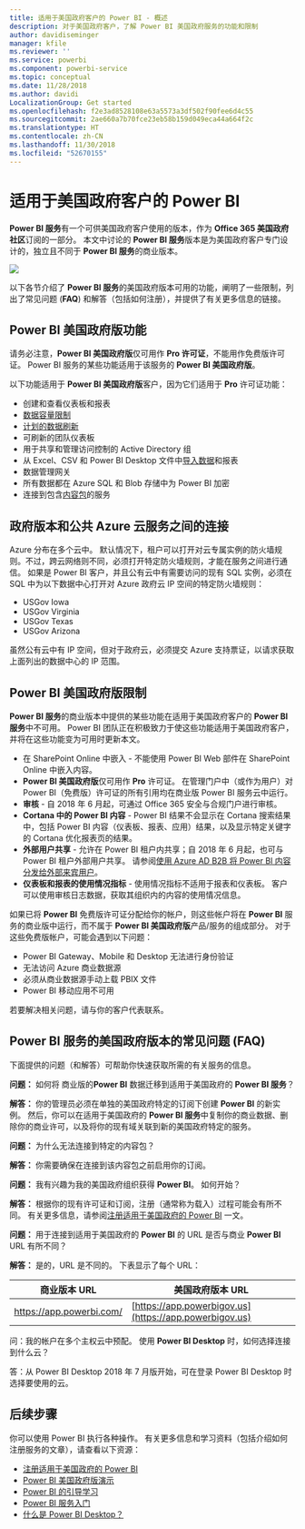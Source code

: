 ```yaml
---
title: 适用于美国政府客户的 Power BI - 概述
description: 对于美国政府客户，了解 Power BI 美国政府服务的功能和限制
author: davidiseminger
manager: kfile
ms.reviewer: ''
ms.service: powerbi
ms.component: powerbi-service
ms.topic: conceptual
ms.date: 11/28/2018
ms.author: davidi
LocalizationGroup: Get started
ms.openlocfilehash: f2e3ad8528108e63a5573a3df502f90fee6d4c55
ms.sourcegitcommit: 2ae660a7b70fce23eb58b159d049eca44a664f2c
ms.translationtype: HT
ms.contentlocale: zh-CN
ms.lasthandoff: 11/30/2018
ms.locfileid: "52670155"
---
```

# <a name="power-bi-for-us-government-customers"></a>适用于美国政府客户的 Power BI
**Power BI 服务**有一个可供美国政府客户使用的版本，作为 **Office 365 美国政府社区**订阅的一部分。 本文中讨论的 **Power BI 服务**版本是为美国政府客户专门设计的，独立且不同于 **Power BI 服务**的商业版本。

![](media/service-govus-overview/service_usgov_overview-1.png)

以下各节介绍了 **Power BI 服务**的美国政府版本可用的功能，阐明了一些限制，列出了常见问题 (**FAQ**) 和解答（包括如何注册），并提供了有关更多信息的链接。

## <a name="features-of-power-bi-us-government"></a>Power BI 美国政府版功能
请务必注意，**Power BI 美国政府版**仅可用作 **Pro 许可证**，不能用作免费版许可证。 Power BI 服务的某些功能适用于该服务的 **Power BI 美国政府版**。

以下功能适用于 **Power BI 美国政府版**客户，因为它们适用于 **Pro** 许可证功能：

* 创建和查看仪表板和报表
* [数据容量限制](service-admin-manage-your-data-storage-in-power-bi.md)
* [计划的数据刷新](refresh-data.md)
* 可刷新的团队仪表板
* 用于共享和管理访问控制的 Active Directory 组
* 从 Excel、CSV 和 Power BI Desktop 文件中[导入数据](service-get-data.md)和报表
* 数据管理网关
* 所有数据都在 Azure SQL 和 Blob 存储中为 Power BI 加密
* 连接到包含[内容包](consumer/end-user-connect-to-services.md)的服务

## <a name="connectivity-between-government-and-public-azure-cloud-services"></a>政府版本和公共 Azure 云服务之间的连接 

Azure 分布在多个云中。 默认情况下，租户可以打开对云专属实例的防火墙规则。不过，跨云网络则不同，必须打开特定防火墙规则，才能在服务之间进行通信。 如果是 Power BI 客户，并且公有云中有需要访问的现有 SQL 实例，必须在 SQL 中为以下数据中心打开对 Azure 政府云 IP 空间的特定防火墙规则：

* USGov Iowa
* USGov Virginia
* USGov Texas
* USGov Arizona

虽然公有云中有 IP 空间，但对于政府云，必须提交 Azure 支持票证，以请求获取上面列出的数据中心的 IP 范围。 


## <a name="limitations-of-power-bi-us-government"></a>Power BI 美国政府版限制
**Power BI 服务**的商业版本中提供的某些功能在适用于美国政府客户的 **Power BI 服务**中不可用。 Power BI 团队正在积极致力于使这些功能适用于美国政府客户，并将在这些功能变为可用时更新本文。

* 在 SharePoint Online 中嵌入 - 不能使用 Power BI Web 部件在 SharePoint Online 中嵌入内容。
* **Power BI 美国政府版**仅可用作 **Pro** 许可证。 在管理门户中（或作为用户）对 Power BI（免费版）许可证的所有引用均在商业版 Power BI 服务云中运行。
* **审核** - 自 2018 年 6 月起，可通过 Office 365 安全与合规门户进行审核。
* **Cortana 中的 Power BI 内容** - Power BI 结果不会显示在 Cortana 搜索结果中，包括 Power BI 内容（仪表板、报表、应用）结果，以及显示特定关键字的 Cortana 优化报表页的结果。
* **外部用户共享** - 允许在 Power BI 租户内共享；自 2018 年 6 月起，也可与 Power BI 租户外部用户共享。 请参阅[使用 Azure AD B2B 将 Power BI 内容分发给外部来宾用户](service-admin-azure-ad-b2b.md)。
* **仪表板和报表的使用情况指标** - 使用情况指标不适用于报表和仪表板。 客户可以使用审核日志数据，获取其组织内的内容的使用情况信息。

如果已将 **Power BI** 免费版许可证分配给你的帐户，则这些帐户将在 **Power BI** 服务的商业版中运行，而不属于 **Power BI 美国政府版**产品/服务的组成部分。 对于这些免费版帐户，可能会遇到以下问题：

* Power BI Gateway、Mobile 和 Desktop 无法进行身份验证
* 无法访问 Azure 商业数据源
* 必须从商业数据源手动上载 PBIX 文件
* Power BI 移动应用不可用

若要解决相关问题，请与你的客户代表联系。

## <a name="frequently-asked-questions-faq-for-the-us-government-version-of-the-power-bi-service"></a>Power BI 服务的美国政府版本的常见问题 (FAQ)
下面提供的问题（和解答）可帮助你快速获取所需的有关服务的信息。

**问题：** 如何将 商业版的**Power BI** 数据迁移到适用于美国政府的 **Power BI 服务**？

**解答：** 你的管理员必须在单独的美国政府特定的订阅下创建 **Power BI** 的新实例。 然后，你可以在适用于美国政府的 **Power BI 服务**中复制你的商业数据、删除你的商业许可，以及将你的现有域关联到新的美国政府特定的服务。

**问题：** 为什么无法连接到特定的内容包？

**解答：** 你需要确保在连接到该内容包之前启用你的订阅。

**问题：** 我有兴趣为我的美国政府组织获得 **Power BI**。 如何开始？

**解答：** 根据你的现有许可证和订阅，注册（通常称为载入）过程可能会有所不同。 有关更多信息，请参阅[注册适用于美国政府的 Power BI](service-govus-signup.md) 一文。

**问题：** 用于连接到适用于美国政府的 **Power BI** 的 URL 是否与商业 **Power BI** URL 有所不同？

**解答：** 是的，URL 是不同的。 下表显示了每个 URL：

| 商业版本 URL | 美国政府版本 URL |
| --- | --- |
| https://app.powerbi.com/ |[https://app.powerbigov.us](https://app.powerbigov.us) |

问：我的帐户在多个主权云中预配。 使用 **Power BI Desktop** 时，如何选择连接到什么云？

答：从 Power BI Desktop 2018 年 7 月版开始，可在登录 Power BI Desktop 时选择要使用的云。


## <a name="next-steps"></a>后续步骤
你可以使用 Power BI 执行各种操作。 有关更多信息和学习资料（包括介绍如何注册服务的文章），请查看以下资源：

* [注册适用于美国政府的 Power BI](service-govus-signup.md)
* <a href="https://channel9.msdn.com/Blogs/Azure/Cognitive-Services-HDInsight-and-Power-BI-on-Azure-Government">Power BI 美国政府版演示</a>
* [Power BI 的引导学习](guided-learning/gettingstarted.yml?tutorial-step=1)
* [Power BI 服务入门](service-get-started.md)
* [什么是 Power BI Desktop？](desktop-what-is-desktop.md)

